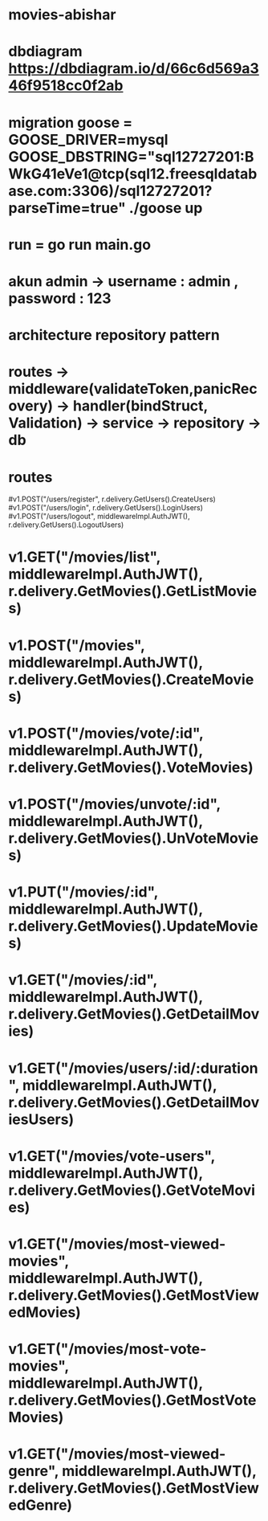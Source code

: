 # movies-abishar

# dbdiagram https://dbdiagram.io/d/66c6d569a346f9518cc0f2ab

# migration goose = GOOSE_DRIVER=mysql GOOSE_DBSTRING="sql12727201:BWkG41eVe1@tcp(sql12.freesqldatabase.com:3306)/sql12727201?parseTime=true" ./goose up

# run = go run main.go
# akun admin -> username : admin , password : 123
# architecture repository pattern
# routes -> middleware(validateToken,panicRecovery) -> handler(bindStruct, Validation) -> service -> repository -> db
# routes
#v1.POST("/users/register", r.delivery.GetUsers().CreateUsers)
#v1.POST("/users/login", r.delivery.GetUsers().LoginUsers)
#v1.POST("/users/logout", middlewareImpl.AuthJWT(), r.delivery.GetUsers().LogoutUsers)

# v1.GET("/movies/list", middlewareImpl.AuthJWT(), r.delivery.GetMovies().GetListMovies)
# v1.POST("/movies", middlewareImpl.AuthJWT(), r.delivery.GetMovies().CreateMovies)
#	v1.POST("/movies/vote/:id", middlewareImpl.AuthJWT(), r.delivery.GetMovies().VoteMovies)
#	v1.POST("/movies/unvote/:id", middlewareImpl.AuthJWT(), r.delivery.GetMovies().UnVoteMovies)

#	v1.PUT("/movies/:id", middlewareImpl.AuthJWT(), r.delivery.GetMovies().UpdateMovies)
#	v1.GET("/movies/:id", middlewareImpl.AuthJWT(), r.delivery.GetMovies().GetDetailMovies)
#	v1.GET("/movies/users/:id/:duration", middlewareImpl.AuthJWT(), r.delivery.GetMovies().GetDetailMoviesUsers)

#	v1.GET("/movies/vote-users", middlewareImpl.AuthJWT(), r.delivery.GetMovies().GetVoteMovies)

#	v1.GET("/movies/most-viewed-movies", middlewareImpl.AuthJWT(), r.delivery.GetMovies().GetMostViewedMovies)
#	v1.GET("/movies/most-vote-movies", middlewareImpl.AuthJWT(), r.delivery.GetMovies().GetMostVoteMovies)
#	v1.GET("/movies/most-viewed-genre", middlewareImpl.AuthJWT(), r.delivery.GetMovies().GetMostViewedGenre)
